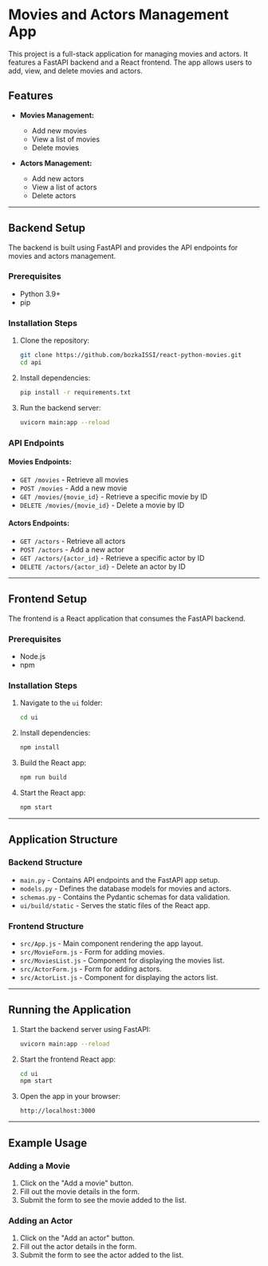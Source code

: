 # Movies and Actors Management App

This project is a full-stack application for managing movies and actors. It features a FastAPI backend and a React frontend. The app allows users to add, view, and delete movies and actors.

## Features

- **Movies Management:**
  - Add new movies
  - View a list of movies
  - Delete movies

- **Actors Management:**
  - Add new actors
  - View a list of actors
  - Delete actors

---

## Backend Setup

The backend is built using FastAPI and provides the API endpoints for movies and actors management.

### Prerequisites
- Python 3.9+
- pip

### Installation Steps

1. Clone the repository:
   ```bash
   git clone https://github.com/bozkaISSI/react-python-movies.git
   cd api
   ```

2. Install dependencies:
   ```bash
   pip install -r requirements.txt
   ```

3. Run the backend server:
   ```bash
   uvicorn main:app --reload
   ```

### API Endpoints

#### Movies Endpoints:
- `GET /movies` - Retrieve all movies
- `POST /movies` - Add a new movie
- `GET /movies/{movie_id}` - Retrieve a specific movie by ID
- `DELETE /movies/{movie_id}` - Delete a movie by ID

#### Actors Endpoints:
- `GET /actors` - Retrieve all actors
- `POST /actors` - Add a new actor
- `GET /actors/{actor_id}` - Retrieve a specific actor by ID
- `DELETE /actors/{actor_id}` - Delete an actor by ID

---

## Frontend Setup

The frontend is a React application that consumes the FastAPI backend.

### Prerequisites
- Node.js
- npm

### Installation Steps

1. Navigate to the `ui` folder:
   ```bash
   cd ui
   ```

2. Install dependencies:
   ```bash
   npm install
   ```

3. Build the React app:
   ```bash
   npm run build
   ```

4. Start the React app:
   ```bash
   npm start
   ```

---

## Application Structure

### Backend Structure
- `main.py` - Contains API endpoints and the FastAPI app setup.
- `models.py` - Defines the database models for movies and actors.
- `schemas.py` - Contains the Pydantic schemas for data validation.
- `ui/build/static` - Serves the static files of the React app.

### Frontend Structure
- `src/App.js` - Main component rendering the app layout.
- `src/MovieForm.js` - Form for adding movies.
- `src/MoviesList.js` - Component for displaying the movies list.
- `src/ActorForm.js` - Form for adding actors.
- `src/ActorList.js` - Component for displaying the actors list.

---

## Running the Application

1. Start the backend server using FastAPI:
   ```bash
   uvicorn main:app --reload
   ```

2. Start the frontend React app:
   ```bash
   cd ui
   npm start
   ```

3. Open the app in your browser:
   ```
   http://localhost:3000
   ```

---

## Example Usage

### Adding a Movie
1. Click on the "Add a movie" button.
2. Fill out the movie details in the form.
3. Submit the form to see the movie added to the list.

### Adding an Actor
1. Click on the "Add an actor" button.
2. Fill out the actor details in the form.
3. Submit the form to see the actor added to the list.



